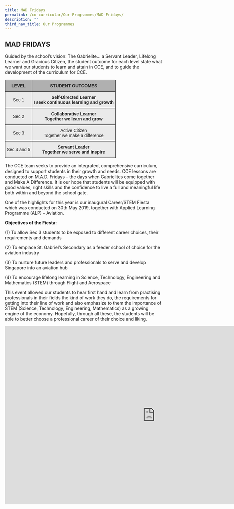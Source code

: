 ```yaml
---
title: MAD Fridays
permalink: /co-curricular/Our-Programmes/MAD-Fridays/
description: ""
third_nav_title: Our Programmes
---
```


## MAD FRIDAYS


Guided by the school’s vision: The Gabrielite… a Servant Leader, Lifelong Learner and Gracious Citizen, the student outcome for each level state what we want our students to learn and attain in CCE, and to guide the development of the curriculum for CCE.

<style type="text/css">
.tg  {border-collapse:collapse;border-spacing:0;}
.tg td{border-color:black;border-style:solid;border-width:1px;font-family:Arial, sans-serif;font-size:14px;
  overflow:hidden;padding:10px 5px;word-break:normal;}
.tg th{border-color:black;border-style:solid;border-width:1px;font-family:Arial, sans-serif;font-size:14px;
  font-weight:normal;overflow:hidden;padding:10px 5px;word-break:normal;}
.tg .tg-n4qt{background-color:#EAEAEA;color:#222;font-weight:bold;text-align:center;vertical-align:top}
.tg .tg-dwlh{background-color:#B0B0B0;color:#222;font-weight:bold;text-align:center;vertical-align:middle}
.tg .tg-ku5w{background-color:#EAEAEA;color:#222;text-align:center;vertical-align:middle}
</style>
<table class="tg">
<thead>
  <tr>
    <th class="tg-dwlh"><span style="color:#222;background-color:#B0B0B0">LEVEL</span></th>
    <th class="tg-dwlh"><span style="color:#222;background-color:#B0B0B0">STUDENT OUTCOMES</span></th>
  </tr>
</thead>
<tbody>
  <tr>
    <td class="tg-ku5w"><span style="color:#222;background-color:#EAEAEA">Sec 1</span></td>
    <td class="tg-n4qt">Self-Directed Learner<br><span style="color:#222;background-color:#EAEAEA">I seek continuous learning and growth</span></td>
  </tr>
  <tr>
    <td class="tg-ku5w"><span style="color:#222;background-color:#EAEAEA">Sec 2</span></td>
    <td class="tg-n4qt">Collaborative Learner<br><span style="color:#222;background-color:#EAEAEA">Together we learn and grow</span></td>
  </tr>
  <tr>
    <td class="tg-ku5w"><span style="color:#222;background-color:#EAEAEA">Sec 3</span></td>
    <td class="tg-ku5w"><span style="color:#222;background-color:#EAEAEA"> </span>Active Citizen<br><span style="color:#222;background-color:#EAEAEA">Together we make a difference</span></td>
  </tr>
  <tr>
    <td class="tg-ku5w"><span style="color:#222;background-color:#EAEAEA"> Sec 4 and 5</span></td>
    <td class="tg-n4qt">Servant Leader<br><span style="color:#222;background-color:#EAEAEA">Together we serve and inspire </span></td>
  </tr>
</tbody>
</table>

The CCE team seeks to provide an integrated, comprehensive curriculum, designed to support students in their growth and needs. CCE lessons are conducted on M.A.D. Fridays – the days when Gabrielites come together and Make A Difference. It is our hope that students will be equipped with good values, right skills and the confidence to live a full and meaningful life both within and beyond the school gate.

One of the highlights for this year is our inaugural Career/STEM Fiesta which was conducted on 30th May 2019, together with Applied Learning Programme (ALP) – Aviation.&nbsp;
  

**Objectives of the Fiesta:**&nbsp;

(1) To allow Sec 3 students to be exposed to different career choices, their requirements and demands&nbsp;

(2) To emplace St. Gabriel’s Secondary as a feeder school of choice for the aviation industry&nbsp;

(3) To nurture future leaders and professionals to serve and develop Singapore into an aviation hub&nbsp;

(4) To encourage lifelong learning in Science, Technology, Engineering and Mathematics (STEM) through Flight and Aerospace

This event allowed our students to hear first hand and learn from practising professionals in their fields the kind of work they do, the requirements for getting into their line of work and also emphasize to them the importance of STEM (Science, Technology, Engineering, Mathematics) as a growing engine of the economy. Hopefully, through all these, the students will be able to better choose a professional career of their choice and liking.

<iframe allowfullscreen="true" height="569" width="960" frameborder="0" src="https://docs.google.com/presentation/d/e/2PACX-1vTCcij3L-ay--nbbUhgaRUJLwxOYKYnRj3ujtxNt1gHSaaaW1ujKRQZatsg7IsDYQ7djilnrEZjjkHI/embed?start=false&amp;loop=false&amp;delayms=3000"></iframe>